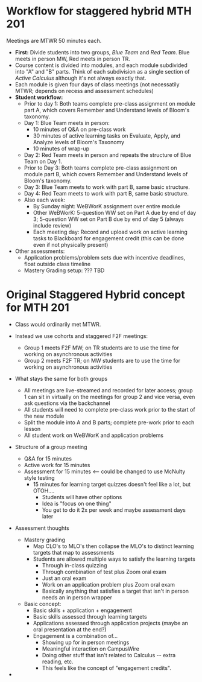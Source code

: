 # Workflow for staggered hybrid MTH 201

Meetings are MTWR 50 minutes each.

+ **First:** Divide students into two groups, *Blue Team* and *Red Team*. Blue meets in person MW, Red meets in person TR.
+ Course content is divided into modules, and each module subdivided into "A" and "B" parts. Think of each subdivision as a single section of _Active Calculus_ although it's not always exactly that.
+ Each module is given four days of class meetings (not necessatily MTWR; depends on recess and assessment schedules)
+ **Student workflow:**
  + Prior to day 1: Both teams complete pre-class assignment on module part A, which covers Remember and Understand levels of Bloom's taxonomy.
  + Day 1: Blue Team meets in person:
    + 10 minutes of Q&A on pre-class work
    + 30 minutes of active learning tasks on Evaluate, Apply, and Analyze levels of Bloom's Taxonomy
    + 10 minutes of wrap-up
  + Day 2: Red Team meets in person and repeats the structure of Blue Team on Day 1.
  + Prior to Day 3: Both teams complete pre-class assignment on module part B, which covers Remember and Understand levels of Bloom's taxonomy.
  + Day 3: Blue Team meets to work with part B, same basic structure.
  + Day 4: Red Team meets to work with part B, same basic structure.
  + Also each week:
    + By Sunday night: WeBWorK assignment over entire module
    + Other WeBWorK: 5-question WW set on Part A due by end of day 3; 5-question WW set on Part B due by end of day 5 (always include review)
    + Each meeting day: Record and upload work on active learning tasks to Blackboard for engagement credit (this can be done even if not physically present)
+ Other assessments:
  + Application problems/problem sets due with incentive deadlines, float outside class timeline
  + Mastery Grading setup: ??? TBD

# Original Staggered Hybrid concept for MTH 201

- Class would ordinarily met MTWR.
- Instead we use cohorts and staggered F2F meetings:
  - Group 1 meets F2F MW; on TR students are to use the time for working on asynchronous activities
  - Group 2 meets F2F TR; on MW students are to use the time for working on asynchronous activities
- What stays the same for both groups
  - All meetings are live-streamed and recorded for later access; group 1 can sit in virtually on the meetings for group 2 and vice versa, even ask questions via the backchannel
  - All students will need to complete pre-class work prior to the start of the new module
  - Split the module into A and B parts; complete pre-work prior to each lesson  
  - All student work on WeBWorK and application problems
- Structure of a group meeting
  - Q&A for 15 minutes
  - Active work for 15 minutes
  - Assessment for 15 minutes <-- could be changed to use McNulty style testing
    - 15 minutes for learning target quizzes doesn't feel like a lot, but OTOH....
      - Students will have other options
      - Idea is "focus on one thing"
      - You get to do it 2x per week and maybe assessment days later
- Assessment thoughts
  - Mastery grading
    - Map CLO's to MLO's then collapse the MLO's to distinct learning targets that map to assessments
    - Students are allowed multiple ways to satisfy the learning targets
      - Through in-class quizzing
      - Through combination of test plus Zoom oral exam
      - Just an oral exam
      - Work on an application problem plus Zoom oral exam
      - Basically anything that satisfies a target that isn't in person needs an in person wrapper
  - Basic concept:
    - Basic skills + application + engagement
    - Basic skills assessed through learning targets
    - Applications assessed through application projects (maybe an oral presentation at the end?)
    - Engagement is a combination of...
      - Showing up for in person meetings
      - Meaningful interaction on CampusWire
      - Doing other stuff that isn't related to Calculus -- extra reading, etc.
      - This feels like the concept of "engagement credits".

- 
